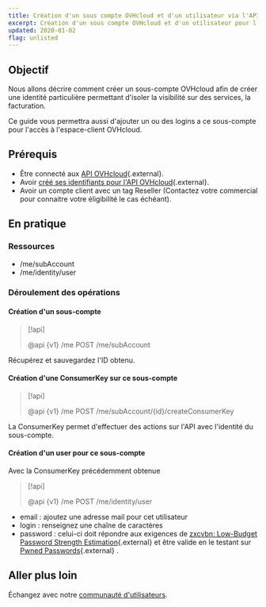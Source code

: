 ```yaml
---
title: Création d'un sous compte OVHcloud et d'un utilisateur via l'API OVH
excerpt: Création d'un sous compte OVHcloud et d'un utilisateur pour l'accès au manager OVHcloud via l'API
updated: 2020-01-02
flag: unlisted
---
```


## Objectif

Nous allons décrire comment créer un sous-compte OVHcloud afin de créer une identité particulière permettant d'isoler la visibilité sur des services, la facturation.

Ce guide vous permettra aussi d'ajouter un ou des logins a ce sous-compte pour l'accès à l'espace-client OVHcloud.

## Prérequis

* Être connecté aux [API OVHcloud](https://api.ovh.com/){.external}.
* Avoir [créé ses identifiants pour l'API OVHcloud](/pages/manage_and_operate/api/first-steps){.external}.
* Avoir un compte client avec un tag Reseller (Contactez votre commercial pour connaitre votre éligibilité le cas échéant).

## En pratique

### Ressources

* /me/subAccount
* /me/identity/user

### Déroulement des opérations

#### Création d'un sous-compte

> [!api]
>
> @api {v1} /me POST /me/subAccount
>

Récupérez et sauvegardez l'ID obtenu.

#### Création d'une ConsumerKey sur ce sous-compte

> [!api]
>
> @api {v1} /me POST /me/subAccount/{id}/createConsumerKey
>

La ConsumerKey permet d'effectuer des actions sur l'API avec l'identité du sous-compte.

#### Création d'un user pour ce sous-compte

Avec la ConsumerKey précédemment obtenue

> [!api]
>
> @api {v1} /me POST /me/identity/user
>

* email : ajoutez une adresse mail pour cet utilisateur
* login : renseignez une chaîne de caractères
* password : celui-ci doit répondre aux exigences de [zxcvbn: Low-Budget Password Strength Estimation](https://github.com/dropbox/zxcvbn){.external} et être valide en le testant sur [Pwned Passwords](https://haveibeenpwned.com/Passwords){.external} .

## Aller plus loin

Échangez avec notre [communauté d'utilisateurs](/links/community).
